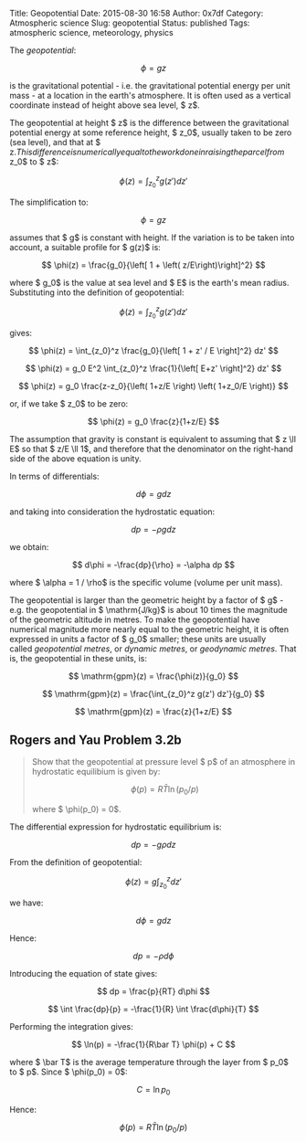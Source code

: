 Title: Geopotential
Date: 2015-08-30 16:58
Author: 0x7df
Category: Atmospheric science
Slug: geopotential
Status: published
Tags: atmospheric science, meteorology, physics

The *geopotential*:

$$ \phi = gz $$

is the gravitational potential - i.e. the gravitational potential energy
per unit mass - at a location in the earth's atmosphere. It is often
used as a vertical coordinate instead of height above sea level,
$ z$.

The geopotential at height $ z$ is the difference
between the gravitational potential energy at some reference height,
$ z_0$, usually taken to be zero (sea level), and
that at $ z$. This difference is numerically equal
to the work done in raising the parcel from $ z_0$
to $ z$:

$$ \phi(z) = \int_{z_0}^z g(z') dz' $$

The simplification to:

$$ \phi = gz $$

assumes that $ g$ is constant with height. If the
variation is to be taken into account, a suitable profile for
$ g(z)$ is:

$$ \phi(z) = \frac{g_0}{\left[ 1 + \left(
z/E\right)\right]^2} $$

where $ g_0$ is the value at sea level and
$ E$ is the earth's mean radius. Substituting into
the definition of geopotential:

$$ \phi(z) = \int_{z_0}^z g(z') dz' $$

gives:

$$ \phi(z) = \int_{z_0}^z \frac{g_0}{\left[ 1 + z' / E
\right]^2} dz' $$

$$ \phi(z) = g_0 E^2 \int_{z_0}^z \frac{1}{\left[ E+z'
\right]^2} dz' $$

$$ \phi(z) = g_0 \frac{z-z_0}{\left( 1+z/E \right) \left(
1+z_0/E \right)} $$

or, if we take $ z_0$ to be zero:

$$ \phi(z) = g_0 \frac{z}{1+z/E} $$

The assumption that gravity is constant is equivalent to assuming that
$ z \ll E$ so that $ z/E \ll 1$,
and therefore that the denominator on the right-hand
side of the above equation is unity.

In terms of differentials:

$$ d\phi = g dz $$

and taking into consideration the hydrostatic equation:

$$ dp = -\rho g dz $$

we obtain:

$$ d\phi = -\frac{dp}{\rho} = -\alpha dp $$

where $ \alpha = 1 / \rho$ is the specific volume
(volume per unit mass).

The geopotential is larger than the geometric height by a factor of
$ g$ - e.g. the geopotential in $ \mathrm{J/kg}$ is about 10
times the magnitude of the geometric altitude in metres. To make the
geopotential have numerical magnitude more nearly equal to the geometric
height, it is often expressed in units a factor of $ g_0$
smaller; these units are usually called *geopotential
metres*, or *dynamic metres*, or *geodynamic metres*. That is, the
geopotential in these units, is:

$$ \mathrm{gpm}(z) = \frac{\phi(z)}{g_0} $$

$$ \mathrm{gpm}(z) = \frac{\int_{z_0}^z g(z') dz'}{g_0} $$

$$ \mathrm{gpm}(z) = \frac{z}{1+z/E} $$

Rogers and Yau Problem 3.2b
---------------------------

> Show that the geopotential at pressure level $ p$
> of an atmosphere in hydrostatic equilibium is given
> by:
>
> $$ \phi(p) = R\bar T\ln{\left(p_0/p\right)} $$
>
> where $ \phi(p_0) = 0$.

The differential expression for hydrostatic equilibrium is:

$$ dp = -g\rho dz $$

From the definition of geopotential:

$$ \phi(z) = g \int_{z_0}^z dz' $$

we have:

$$ d\phi = g dz $$

Hence:

$$ dp = -\rho d\phi $$

Introducing the equation of state gives:

$$ dp = \frac{p}{RT} d\phi $$

$$ \int \frac{dp}{p} = -\frac{1}{R} \int \frac{d\phi}{T} $$

Performing the integration gives:

$$ \ln(p) = -\frac{1}{R\bar T} \phi(p) + C $$

where $ \bar T$ is the average temperature
through the layer from $ p_0$ to $ p$.
Since $ \phi(p_0) = 0$:

$$ C = \ln{p_0} $$

Hence:

$$ \phi(p) = R\bar T\ln{(p_0/p)} $$

